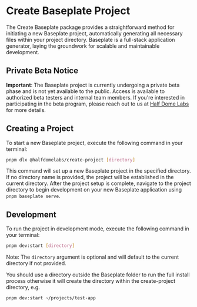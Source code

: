 # Create Baseplate Project

The Create Baseplate package provides a straightforward method for initiating a new Baseplate project, automatically generating all necessary files within your project directory. Baseplate is a full-stack application generator, laying the groundwork for scalable and maintainable development.

## Private Beta Notice

**Important**: The Baseplate project is currently undergoing a private beta phase and is not yet available to the public. Access is available to authorized beta testers and internal team members. If you're interested in participating in the beta program, please reach out to us at [Half Dome Labs](https://halfdomelabs.com/contact) for more details.

## Creating a Project

To start a new Baseplate project, execute the following command in your terminal:

```bash
pnpm dlx @halfdomelabs/create-project [directory]
```

This command will set up a new Baseplate project in the specified directory. If no directory name is provided, the project will be established in the current directory. After the project setup is complete, navigate to the project directory to begin development on your new Baseplate application using `pnpm baseplate serve`.

## Development

To run the project in development mode, execute the following command in your terminal:

```bash
pnpm dev:start [directory]
```

Note: The `directory` argument is optional and will default to the current directory if not provided.

You should use a directory outside the Baseplate folder to run the full install process otherwise it will create the directory within the create-project directory, e.g.

```bash
pnpm dev:start ~/projects/test-app
```

